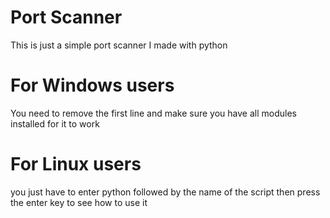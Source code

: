 # Port Scanner
This is just a simple port scanner I made with python

# For Windows users
You need to remove the first line and make sure you have all modules installed for it to work

# For Linux users
you just have to enter python followed by the name of the script then press the enter key to see how to use it

